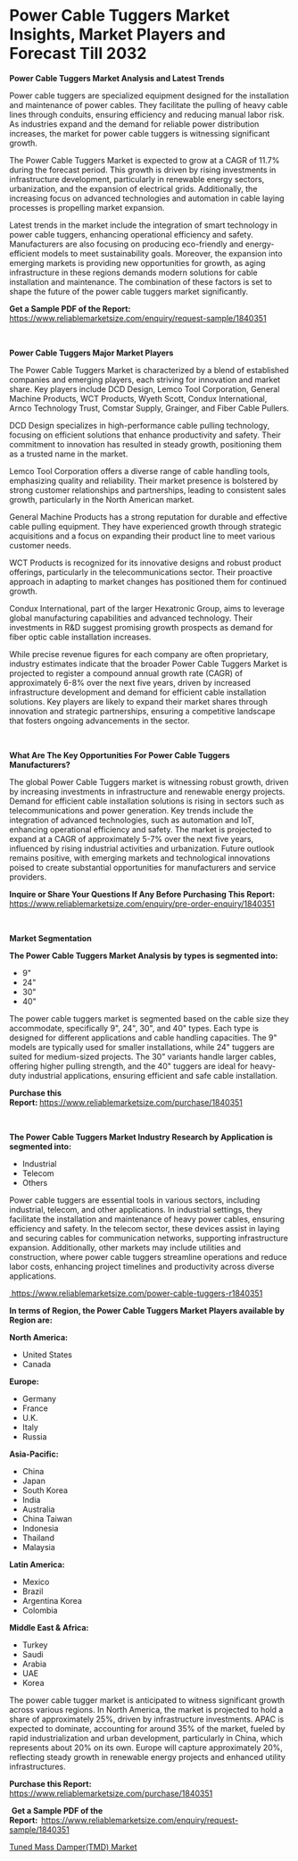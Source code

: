 <p><h1>Power Cable Tuggers Market Insights, Market Players and Forecast Till 2032</h1></p><p><strong>Power Cable Tuggers Market Analysis and Latest Trends</strong></p>
<p><p>Power cable tuggers are specialized equipment designed for the installation and maintenance of power cables. They facilitate the pulling of heavy cable lines through conduits, ensuring efficiency and reducing manual labor risk. As industries expand and the demand for reliable power distribution increases, the market for power cable tuggers is witnessing significant growth.</p><p>The Power Cable Tuggers Market is expected to grow at a CAGR of 11.7% during the forecast period. This growth is driven by rising investments in infrastructure development, particularly in renewable energy sectors, urbanization, and the expansion of electrical grids. Additionally, the increasing focus on advanced technologies and automation in cable laying processes is propelling market expansion. </p><p>Latest trends in the market include the integration of smart technology in power cable tuggers, enhancing operational efficiency and safety. Manufacturers are also focusing on producing eco-friendly and energy-efficient models to meet sustainability goals. Moreover, the expansion into emerging markets is providing new opportunities for growth, as aging infrastructure in these regions demands modern solutions for cable installation and maintenance. The combination of these factors is set to shape the future of the power cable tuggers market significantly.</p></p>
<p><strong>Get a Sample PDF of the Report:&nbsp;</strong> <a href="https://www.reliablemarketsize.com/enquiry/request-sample/1840351?utm_campaign=2462&utm_medium=2&utm_source=Github&utm_content=ia&utm_term=12042025&utm_id=power-cable-tuggers">https://www.reliablemarketsize.com/enquiry/request-sample/1840351</a></p>
<p>&nbsp;</p>
<p><strong>Power Cable Tuggers Major Market Players</strong></p>
<p><p>The Power Cable Tuggers Market is characterized by a blend of established companies and emerging players, each striving for innovation and market share. Key players include DCD Design, Lemco Tool Corporation, General Machine Products, WCT Products, Wyeth Scott, Condux International, Arnco Technology Trust, Comstar Supply, Grainger, and Fiber Cable Pullers.</p><p>DCD Design specializes in high-performance cable pulling technology, focusing on efficient solutions that enhance productivity and safety. Their commitment to innovation has resulted in steady growth, positioning them as a trusted name in the market.</p><p>Lemco Tool Corporation offers a diverse range of cable handling tools, emphasizing quality and reliability. Their market presence is bolstered by strong customer relationships and partnerships, leading to consistent sales growth, particularly in the North American market.</p><p>General Machine Products has a strong reputation for durable and effective cable pulling equipment. They have experienced growth through strategic acquisitions and a focus on expanding their product line to meet various customer needs. </p><p>WCT Products is recognized for its innovative designs and robust product offerings, particularly in the telecommunications sector. Their proactive approach in adapting to market changes has positioned them for continued growth.</p><p>Condux International, part of the larger Hexatronic Group, aims to leverage global manufacturing capabilities and advanced technology. Their investments in R&D suggest promising growth prospects as demand for fiber optic cable installation increases.</p><p>While precise revenue figures for each company are often proprietary, industry estimates indicate that the broader Power Cable Tuggers Market is projected to register a compound annual growth rate (CAGR) of approximately 6-8% over the next five years, driven by increased infrastructure development and demand for efficient cable installation solutions. Key players are likely to expand their market shares through innovation and strategic partnerships, ensuring a competitive landscape that fosters ongoing advancements in the sector.</p></p>
<p>&nbsp;</p>
<p><strong>What Are The Key Opportunities For Power Cable Tuggers Manufacturers?</strong></p>
<p><p>The global Power Cable Tuggers market is witnessing robust growth, driven by increasing investments in infrastructure and renewable energy projects. Demand for efficient cable installation solutions is rising in sectors such as telecommunications and power generation. Key trends include the integration of advanced technologies, such as automation and IoT, enhancing operational efficiency and safety. The market is projected to expand at a CAGR of approximately 5-7% over the next five years, influenced by rising industrial activities and urbanization. Future outlook remains positive, with emerging markets and technological innovations poised to create substantial opportunities for manufacturers and service providers.</p></p>
<p><strong>Inquire or Share Your Questions If Any Before Purchasing This Report:</strong> <a href="https://www.reliablemarketsize.com/enquiry/pre-order-enquiry/1840351?utm_campaign=2462&utm_medium=2&utm_source=Github&utm_content=ia&utm_term=12042025&utm_id=power-cable-tuggers">https://www.reliablemarketsize.com/enquiry/pre-order-enquiry/1840351</a></p>
<p>&nbsp;</p>
<p><strong>Market Segmentation</strong></p>
<p><strong>The Power Cable Tuggers Market Analysis by types is segmented into:</strong></p>
<p><ul><li>9"</li><li>24"</li><li>30"</li><li>40"</li></ul></p>
<p><p>The power cable tuggers market is segmented based on the cable size they accommodate, specifically 9", 24", 30", and 40" types. Each type is designed for different applications and cable handling capacities. The 9" models are typically used for smaller installations, while 24" tuggers are suited for medium-sized projects. The 30" variants handle larger cables, offering higher pulling strength, and the 40" tuggers are ideal for heavy-duty industrial applications, ensuring efficient and safe cable installation.</p></p>
<p><strong>Purchase this Report:&nbsp;</strong><a href="https://www.reliablemarketsize.com/purchase/1840351?utm_campaign=2462&utm_medium=2&utm_source=Github&utm_content=ia&utm_term=12042025&utm_id=power-cable-tuggers">https://www.reliablemarketsize.com/purchase/1840351</a></p>
<p>&nbsp;</p>
<p><strong>The Power Cable Tuggers Market Industry Research by Application is segmented into:</strong></p>
<p><ul><li>Industrial</li><li>Telecom</li><li>Others</li></ul></p>
<p><p>Power cable tuggers are essential tools in various sectors, including industrial, telecom, and other applications. In industrial settings, they facilitate the installation and maintenance of heavy power cables, ensuring efficiency and safety. In the telecom sector, these devices assist in laying and securing cables for communication networks, supporting infrastructure expansion. Additionally, other markets may include utilities and construction, where power cable tuggers streamline operations and reduce labor costs, enhancing project timelines and productivity across diverse applications.</p></p>
<p><a href="https://www.reliablemarketsize.com/power-cable-tuggers-r1840351?utm_campaign=2462&utm_medium=2&utm_source=Github&utm_content=ia&utm_term=12042025&utm_id=power-cable-tuggers">&nbsp;https://www.reliablemarketsize.com/power-cable-tuggers-r1840351</a></p>
<p><strong>In terms of Region, the Power Cable Tuggers Market Players available by Region are:</strong></p>
<p>
    <p> <strong> North America: </strong>
        <ul>
            <li>United States</li>
            <li>Canada</li>
        </ul>
        </p> 
    <p> <strong> Europe: </strong>
        <ul>
            <li>Germany</li>
            <li>France</li>
            <li>U.K.</li>
            <li>Italy</li>
            <li>Russia</li>
        </ul>
        </p> 
    <p> <strong> Asia-Pacific: </strong>
        <ul>
            <li>China</li>
            <li>Japan</li>
            <li>South Korea</li>
            <li>India</li>
            <li>Australia</li>
            <li>China Taiwan</li>
            <li>Indonesia</li>
            <li>Thailand</li>
            <li>Malaysia</li>
        </ul>
        </p> 
    <p> <strong> Latin America: </strong>
        <ul>
            <li>Mexico</li>
            <li>Brazil</li>
            <li>Argentina Korea</li>
            <li>Colombia</li>
        </ul>
        </p> 
    <p> <strong> Middle East & Africa: </strong>
        <ul>
            <li>Turkey</li>
            <li>Saudi</li>
            <li>Arabia</li>
            <li>UAE</li>
            <li>Korea</li>
        </ul>
    </p>
    </p>
<p><p>The power cable tugger market is anticipated to witness significant growth across various regions. In North America, the market is projected to hold a share of approximately 25%, driven by infrastructure investments. APAC is expected to dominate, accounting for around 35% of the market, fueled by rapid industrialization and urban development, particularly in China, which represents about 20% on its own. Europe will capture approximately 20%, reflecting steady growth in renewable energy projects and enhanced utility infrastructures.</p></p>
<p><strong>Purchase this Report: </strong><a href="https://www.reliablemarketsize.com/purchase/1840351?utm_campaign=2462&utm_medium=2&utm_source=Github&utm_content=ia&utm_term=12042025&utm_id=power-cable-tuggers">https://www.reliablemarketsize.com/purchase/1840351</a></p>
<p>&nbsp;<strong>Get a Sample PDF of the Report:&nbsp;&nbsp;</strong><a href="https://www.reliablemarketsize.com/enquiry/request-sample/1840351?utm_campaign=2462&utm_medium=2&utm_source=Github&utm_content=ia&utm_term=12042025&utm_id=power-cable-tuggers">https://www.reliablemarketsize.com/enquiry/request-sample/1840351</a></p>
<p><strong></strong></p>
<p><p><a href="https://github.com/ludongfomban/Market-Research-Report-List-1/blob/main/tuned-mass-dampertmd-market.md?utm_campaign=2462&utm_medium=2&utm_source=Github&utm_content=ia&utm_term=12042025&utm_id=power-cable-tuggers">Tuned Mass Damper(TMD) Market</a></p></p>